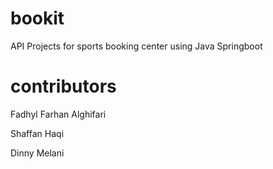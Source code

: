# bookit
API Projects for sports booking center using Java Springboot


# contributors
Fadhyl Farhan Alghifari

Shaffan Haqi

Dinny Melani
